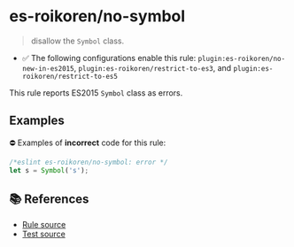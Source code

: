 # es-roikoren/no-symbol
> disallow the `Symbol` class.

- ✅ The following configurations enable this rule: `plugin:es-roikoren/no-new-in-es2015`, `plugin:es-roikoren/restrict-to-es3`, and `plugin:es-roikoren/restrict-to-es5`

This rule reports ES2015 `Symbol` class as errors.

## Examples

⛔ Examples of **incorrect** code for this rule:

```js
/*eslint es-roikoren/no-symbol: error */
let s = Symbol('s');
```

## 📚 References

- [Rule source](https://github.com/roikoren755/eslint-plugin-es/blob/v0.0.5/src/rules/no-symbol.ts)
- [Test source](https://github.com/roikoren755/eslint-plugin-es/blob/v0.0.5/tests/src/rules/no-symbol.ts)
